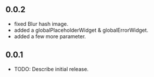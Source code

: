 ## 0.0.2

* fixed Blur hash image.
* added a globalPlaceholderWidget & globalErrorWidget.
* added a few more parameter.

## 0.0.1

* TODO: Describe initial release.
